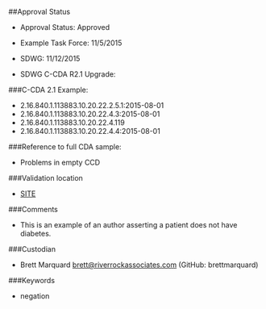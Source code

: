##Approval Status 

* Approval Status: Approved
* Example Task Force: 11/5/2015
* SDWG: 11/12/2015

* SDWG C-CDA R2.1 Upgrade: 

###C-CDA 2.1 Example: 


* 2.16.840.1.113883.10.20.22.2.5.1:2015-08-01
* 2.16.840.1.113883.10.20.22.4.3:2015-08-01
* 2.16.840.1.113883.10.20.22.4.119
* 2.16.840.1.113883.10.20.22.4.4:2015-08-01

###Reference to full CDA sample:
* Problems in empty CCD



###Validation location

* [SITE](https://sitenv.org/c-cda-validator)



###Comments

* This is an example of an author asserting a patient does not have diabetes.

###Custodian

* Brett Marquard brett@riverrockassociates.com (GitHub: brettmarquard)

###Keywords

* negation